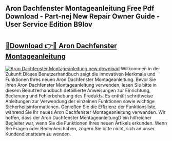 ## Aron Dachfenster Montageanleitung Free Pdf Download - Part-nej New Repair Owner Guide - User Service Edition B9lov

# <h2><a href="http://df6yer.blite.top/?on=Aron+Dachfenster+Montageanleitung">🔗Download 👉🔴 Aron Dachfenster Montageanleitung</a></h2>

[![Aron Dachfenster Montageanleitung new download](https://i.imgur.com/lujVjoI.png)](http://df6yer.blite.top/?on=Aron+Dachfenster+Montageanleitung)
Willkommen in der Zukunft Dieses Benutzerhandbuch zeigt die innovativen Merkmale und Funktionen Ihres neuen Aron Dachfenster Montageanleitung. Bevor Sie Ihren Aron Dachfenster Montageanleitung verwenden, lesen Sie bitte in diesem Benutzerhandbuch detaillierte Anweisungen zur Einrichtung, Bedienung und Fehlerbehebung des Produkts. Es enthält schrittweise Anleitungen zur Verwendung der einzelnen Funktionen sowie wichtige Sicherheitsinformationen. Genießen Sie die Effizienz der Funktionsliste, während Sie Ihr neues Aron Dachfenster Montageanleitung verwenden. Wir hoffen, dass der Aron Dachfenster MontageanleitungD ein hilfreicher Begleiter war, wenn Sie die Funktionen Ihres neuen Artikels erkunden. Wenn Sie Fragen oder Bedenken haben, zögern Sie bitte nicht, sich an unser Kundendienstteam zu wenden.

